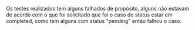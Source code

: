 Os testes realizados tem alguns falhados de propósito, alguns não estavam de acordo com o que foi solicitado que foi o caso do status estar em completed, como tem alguns com status "pending" então falhou o caso.
